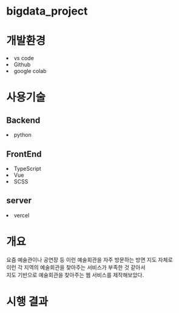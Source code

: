 # bigdata_project

# 개발환경
<li>vs code</li>
<li>Github</li>
<li>google colab</li>

<h1>사용기술</h1>
<h2>Backend</h2>
<li>python</li>

<h2>FrontEnd</h2>
<li>TypeScript</li>
<li>Vue</li>
<li>SCSS</li>

<h2>server</h2>
<li>vercel</li>


<h1>개요</h1>

<p>
요즘 예술관이나 공연장 등 이런 예술회관을 자주 방문하는 방면 지도 자체로 
<br> 이런 각 지역의 예술회관을 찾아주는 서비스가 부족한 것 같아서 <br>
지도 기반으로 예술회관을 찾아주는 웹 서비스를 제작해보았다.
</p>

<h1>시행 결과</h1>

